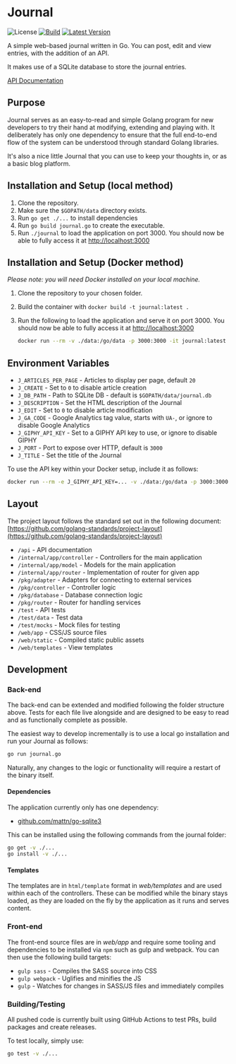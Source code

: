 # Journal

![License](https://img.shields.io/github/license/jamiefdhurst/journal.svg)
[![Build](https://github.com/jamiefdhurst/journal/actions/workflows/build.yml/badge.svg)](https://github.com/jamiefdhurst/journal/actions/workflows/build.yml)
[![Latest Version](https://img.shields.io/github/release/jamiefdhurst/journal.svg)](https://github.com/jamiefdhurst/journal/releases)

A simple web-based journal written in Go. You can post, edit and view entries,
with the addition of an API.

It makes use of a SQLite database to store the journal entries.

[API Documentation](api/README.md)

## Purpose

Journal serves as an easy-to-read and simple Golang program for new developers 
to try their hand at modifying, extending and playing with. It deliberately has 
only one dependency to ensure that the full end-to-end flow of the system can 
be understood through standard Golang libraries.

It's also a nice little Journal that you can use to keep your thoughts in, or 
as a basic blog platform.

## Installation and Setup (local method)

1. Clone the repository.
2. Make sure the `$GOPATH/data` directory exists.
3. Run `go get ./...` to install dependencies
4. Run `go build journal.go` to create the executable.
5. Run `./journal` to load the application on port 3000. You should now be able
    to fully access it at [http://localhost:3000](http://localhost:3000)

## Installation and Setup (Docker method)

_Please note: you will need Docker installed on your local machine._

1. Clone the repository to your chosen folder.
2. Build the container with `docker build -t journal:latest .`
3. Run the following to load the application and serve it on port 3000. You
    should now be able to fully access it at [http://localhost:3000](http://localhost:3000)

    ```bash
    docker run --rm -v ./data:/go/data -p 3000:3000 -it journal:latest
    ```

## Environment Variables

* `J_ARTICLES_PER_PAGE` - Articles to display per page, default `20`
* `J_CREATE` - Set to `0` to disable article creation
* `J_DB_PATH` - Path to SQLite DB - default is `$GOPATH/data/journal.db`
* `J_DESCRIPTION` - Set the HTML description of the Journal
* `J_EDIT` - Set to `0` to disable article modification
* `J_GA_CODE` - Google Analytics tag value, starts with `UA-`, or ignore to disable Google Analytics
* `J_GIPHY_API_KEY` - Set to a GIPHY API key to use, or ignore to disable GIPHY
* `J_PORT` - Port to expose over HTTP, default is `3000`
* `J_TITLE` - Set the title of the Journal

To use the API key within your Docker setup, include it as follows:

```bash
docker run --rm -e J_GIPHY_API_KEY=... -v ./data:/go/data -p 3000:3000 -it journal:latest
```

## Layout

The project layout follows the standard set out in the following document:
[https://github.com/golang-standards/project-layout](https://github.com/golang-standards/project-layout)

* `/api` - API documentation
* `/internal/app/controller` - Controllers for the main application
* `/internal/app/model` - Models for the main application
* `/internal/app/router` - Implementation of router for given app
* `/pkg/adapter` - Adapters for connecting to external services
* `/pkg/controller` - Controller logic
* `/pkg/database` - Database connection logic
* `/pkg/router` - Router for handling services
* `/test` - API tests
* `/test/data` - Test data
* `/test/mocks` - Mock files for testing
* `/web/app` - CSS/JS source files
* `/web/static` - Compiled static public assets
* `/web/templates` - View templates

## Development

### Back-end

The back-end can be extended and modified following the folder structure above. 
Tests for each file live alongside and are designed to be easy to read and as 
functionally complete as possible.

The easiest way to develop incrementally is to use a local go installation and 
run your Journal as follows:

```bash
go run journal.go
```

Naturally, any changes to the logic or functionality will require a restart of 
the binary itself.

#### Dependencies

The application currently only has one dependency:

* [github.com/mattn/go-sqlite3](https://github.com/mattn/go-sqlite3)

This can be installed using the following commands from the journal folder:

```bash
go get -v ./...
go install -v ./...
```

#### Templates

The templates are in `html/template` format in _web/templates_ and are used 
within each of the controllers. These can be modified while the binary stays 
loaded, as they are loaded on the fly by the application as it runs and serves 
content.

### Front-end

The front-end source files are in _web/app_ and require some tooling and 
dependencies to be installed via `npm` such as gulp and webpack. You can then 
use the following build targets:

* `gulp sass` - Compiles the SASS source into CSS
* `gulp webpack` - Uglifies and minifies the JS
* `gulp` - Watches for changes in SASS/JS files and immediately compiles

### Building/Testing

All pushed code is currently built using GitHub Actions to test PRs, build 
packages and create releases.

To test locally, simply use:

```bash
go test -v ./...
```
